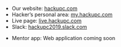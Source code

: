 - Our website: [hackupc.com](https://hackupc.com/)
- Hacker’s personal area: [my.hackupc.com](https://my.hackupc.com)
- Live page: [live.hackupc.com](https://live.hackupc.com)
- Slack: [hackupc2019.slack.com](https://hackupc2019.slack.com)
<!-- - Devpost: [hackupc2019.devpost.com](https://hackupc2019.devpost.com) -->
- Mentor app: Web application coming soon

